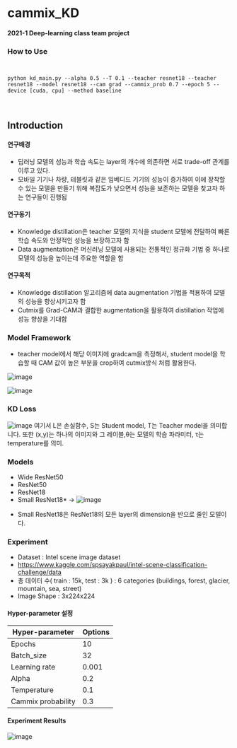 # cammix_KD

#### 2021-1 Deep-learning class team project

### How to Use

<pre>
<code>

python kd_main.py --alpha 0.5 --T 0.1 --teacher resnet18 --teacher resnet18 --model resnet18 --cam grad --cammix_prob 0.7 --epoch 5 --device [cuda, cpu] --method baseline

</code>
</pre>

## Introduction

#### 연구배경
- 딥러닝 모델의 성능과 학습 속도는 layer의 개수에 의존하면 서로 trade-off 관계를 이루고 있다.
- 모바일 기기나 차량, 테블릿과 같은 임베디드 기기의 성능이 증가하여 이에 장착할 수 있는 모델을 만들기 위해 복잡도가 낮으면서 성능을 보존하는 모델을 찾고자 하는 연구들이 진행됨

#### 연구동기
- Knowledge distillation은 teacher 모델의 지식을 student 모델에 전달하여 빠른 학습 속도와 안정적인 성능을 보장하고자 함
- Data augmentation은 머신러닝 모델에 사용되는 전통적인 정규화 기법 중 하나로 모델의 성능을 높이는데 주요한 역할을 함

#### 연구목적
- Knowledge distillation 알고리즘에 data augmentation 기법을 적용하여 모델의 성능을 향상시키고자 함
- Cutmix를 Grad-CAM과 결합한 augmentation을 활용하여 distillation 작업에 성능 향상을 기대함

### Model Framework

- teacher model에서 해당 이미지에 gradcam을 측정해서, student model을 학습할 때 CAM 값이 높은 부분을 crop하여 cutmix방식 처럼 활용한다.

![image](https://user-images.githubusercontent.com/46701548/121029033-3b389680-c7e3-11eb-9bb2-bf8ac78b3f34.png)

![image](https://user-images.githubusercontent.com/46701548/121029091-45f32b80-c7e3-11eb-8953-89b08c4c33bb.png)

### KD Loss
![image](https://user-images.githubusercontent.com/46701548/138590895-614b9aa5-de1b-4060-a410-f5ca3af56dd5.png)
여기서 L은 손실함수, S는 Student model, T는 Teacher model을 의미합니다. 또한 (x,y)는 하나의 이미지와 그 레이블,θ는 모델의 학습 파라미터, τ는 temperature를 의미.

### Models
- Wide ResNet50
- ResNet50
- ResNet18
- Small ResNet18*
  -> ![image](https://user-images.githubusercontent.com/46701548/138591333-bac2d339-5c3d-4f28-8bb9-2757dc83d2aa.png)
* Small ResNet18은 ResNet18의 모든 layer의 dimension을 반으로 줄인 모델이다.


### Experiment

- Dataset : Intel scene image dataset
- https://www.kaggle.com/spsayakpaul/intel-scene-classification-challenge/data
- 총 데이터 수( train : 15k, test : 3k ) : 6 categories (buildings, forest, glacier, mountain, sea, street)
- Image Shape : 3x224x224

#### Hyper-parameter 설정
|Hyper-parameter|Options|
|---|---|
|Epochs|10|
|Batch_size|32|
|Learning rate|0.001|
|Alpha|0.2|
|Temperature|0.1|
|Cammix probability|0.3|

#### Experiment Results
![image](https://user-images.githubusercontent.com/46701548/138590874-a2779e54-6319-40af-b75e-cb6c94f5ad0e.png)
